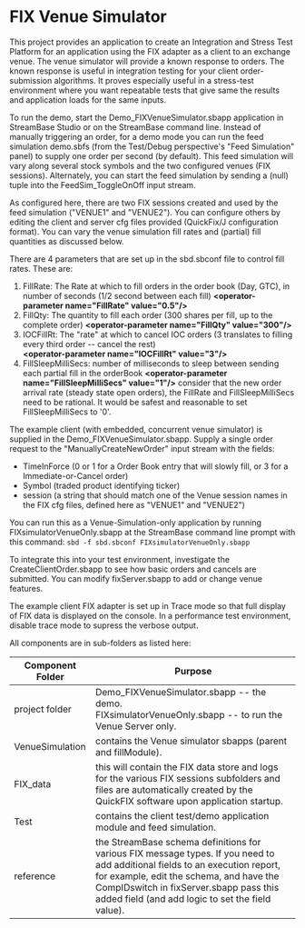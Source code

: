 # FIX Venue Simulator

This project provides an application to create an Integration and Stress Test Platform for an application using the 
FIX adapter as a client to an exchange venue. The venue simulator will provide a known response to orders. The known
response is useful in integration testing for your client order-submission algorithms. It proves 
especially useful in a stress-test environment where you want repeatable tests that give same the results and 
application loads for the same inputs.

To run the demo, start the Demo_FIXVenueSimulator.sbapp application in StreamBase Studio or on the StreamBase command line. 
Instead of manually triggering an order, for a demo mode you can run the feed simulation demo.sbfs (from the Test/Debug perspective's 
"Feed Simulation" panel) to supply one order per second (by default). This feed simulation will vary along several stock 
symbols and the two configured venues (FIX sessions). Alternately, you can start the feed simulation by sending a (null) 
tuple into the FeedSim_ToggleOnOff input stream.

As configured here, there are two FIX sessions created and used by the feed simulation ("VENUE1" and "VENUE2"). 
You can configure others by editing the client and server cfg files provided (QuickFix/J configuration format). 
You can vary the venue simulation fill rates and (partial) fill quantities as discussed below.

There are 4 parameters that are set up in the sbd.sbconf file to control fill rates. These are:
1. FillRate: The Rate at which to fill orders in the order book (Day, GTC), in number of seconds (1/2 second between each fill)
 	**\<operator-parameter name="FillRate" value="0.5"/>**
2. FillQty: The quantity to fill each order (300 shares per fill, up to the complete order) 
 	**\<operator-parameter name="FillQty" value="300"/>**
3. IOCFillRt: The "rate" at which to cancel IOC orders (3 translates to filling every third order -- cancel the rest) 	
 	**\<operator-parameter name="IOCFillRt" value="3"/>**
4. FillSleepMilliSecs: number of milliseconds to sleep between sending each partial fill in the orderBook 
 	**\<operator-parameter name="FillSleepMilliSecs" value="1"/>**
 	consider that the new order arrival rate (steady state open orders), the FillRate and FillSleepMilliSecs 
 	need to be rational. It would be safest and reasonable to set FillSleepMilliSecs to '0'.

The example client (with embedded, concurrent venue simulator) is supplied in the Demo_FIXVenueSimulator.sbapp. 
Supply a single order request to the "ManuallyCreateNewOrder" input stream with the fields:
* TimeInForce (0 or 1 for a Order Book entry that will slowly fill, or 3 for a Immediate-or-Cancel order)
* Symbol (traded product identifying ticker)
* session (a string that should match one of the Venue session names in the FIX cfg files, defined here as 
 "VENUE1" and "VENUE2")

You can run this as a Venue-Simulation-only application by running FIXsimulatorVenueOnly.sbapp at the
StreamBase command line prompt with this command: 
     `sbd -f sbd.sbconf FIXsimulatorVenueOnly.sbapp`

To integrate this into your test environment, investigate the CreateClientOrder.sbapp to see 
how basic orders and cancels are submitted. You can modify fixServer.sbapp to add or change venue features.

The example client FIX adapter is set up in Trace mode so that full display of FIX data is displayed on the 
console. In a performance test environment, disable trace mode to supress the verbose output.
 
All components are in sub-folders as listed here:

Component Folder|Purpose
----------------|--------
project folder|Demo_FIXVenueSimulator.sbapp -- the demo. <br> FIXsimulatorVenueOnly.sbapp -- to run the Venue Server only.
VenueSimulation|contains the Venue simulator sbapps (parent and fillModule).
FIX_data|this will contain the FIX data store and logs for the various FIX sessions subfolders and files are automatically created by the QuickFIX software upon application startup.
Test|contains the client test/demo application module and feed simulation.
reference|the StreamBase schema definitions for various FIX message types. If you need to add additional fields to an execution report, for example, edit the schema, and have the CompIDswitch in fixServer.sbapp pass this added field (and add logic to set the field value).
					
					

